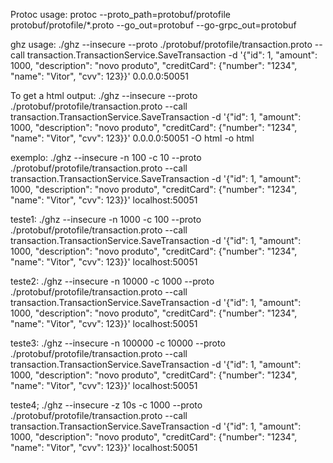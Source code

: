 Protoc usage:
protoc --proto_path=protobuf/protofile protobuf/protofile/*.proto --go_out=protobuf --go-grpc_out=protobuf

ghz usage:
./ghz --insecure --proto ./protobuf/protofile/transaction.proto --call transaction.TransactionService.SaveTransaction -d '{"id": 1, "amount": 1000, "description": "novo produto", "creditCard": {"number": "1234", "name": "Vitor", "cvv": 123}}' 0.0.0.0:50051

To get a html output:
./ghz --insecure --proto ./protobuf/protofile/transaction.proto --call transaction.TransactionService.SaveTransaction -d '{"id": 1, "amount": 1000, "description": "novo produto", "creditCard": {"number": "1234", "name": "Vitor", "cvv": 123}}' 0.0.0.0:50051 -O html -o html

exemplo:
./ghz --insecure -n 100 -c 10 --proto ./protobuf/protofile/transaction.proto --call transaction.TransactionService.SaveTransaction -d '{"id": 1, "amount": 1000, "description": "novo produto", "creditCard": {"number": "1234", "name": "Vitor", "cvv": 123}}' localhost:50051

teste1:
./ghz --insecure -n 1000 -c 100 --proto ./protobuf/protofile/transaction.proto --call transaction.TransactionService.SaveTransaction -d '{"id": 1, "amount": 1000, "description": "novo produto", "creditCard": {"number": "1234", "name": "Vitor", "cvv": 123}}' localhost:50051

teste2:
./ghz --insecure -n 10000 -c 1000 --proto ./protobuf/protofile/transaction.proto --call transaction.TransactionService.SaveTransaction -d '{"id": 1, "amount": 1000, "description": "novo produto", "creditCard": {"number": "1234", "name": "Vitor", "cvv": 123}}' localhost:50051

teste3:
./ghz --insecure -n 100000 -c 10000 --proto ./protobuf/protofile/transaction.proto --call transaction.TransactionService.SaveTransaction -d '{"id": 1, "amount": 1000, "description": "novo produto", "creditCard": {"number": "1234", "name": "Vitor", "cvv": 123}}' localhost:50051

teste4;
./ghz --insecure -z 10s -c 1000 --proto ./protobuf/protofile/transaction.proto --call transaction.TransactionService.SaveTransaction -d '{"id": 1, "amount": 1000, "description": "novo produto", "creditCard": {"number": "1234", "name": "Vitor", "cvv": 123}}' localhost:50051